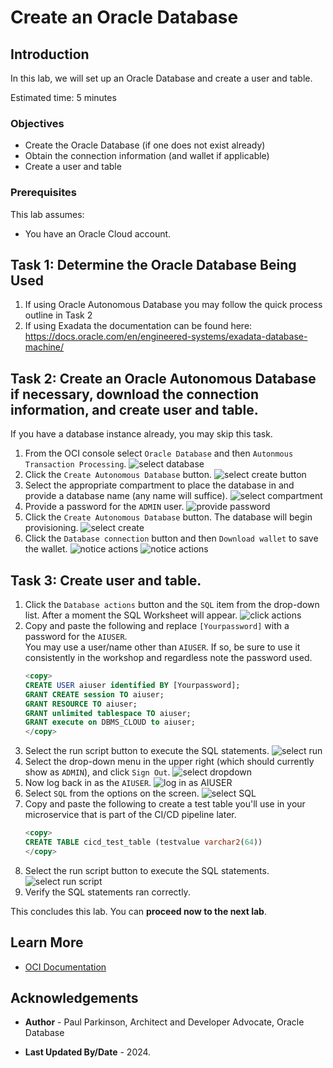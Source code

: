 # Create an Oracle Database

## Introduction

In this lab, we will set up an Oracle Database and create a user and table.

Estimated time: 5 minutes

### Objectives

* Create the Oracle Database (if one does not exist already)
* Obtain the connection information (and wallet if applicable)
* Create a user and table

### Prerequisites

This lab assumes:

* You have an Oracle Cloud account.

## Task 1: Determine the Oracle Database Being Used

   1. If using Oracle Autonomous Database you may follow the quick process outline in Task 2
   2. If using Exadata the documentation can be found here: https://docs.oracle.com/en/engineered-systems/exadata-database-machine/

## Task 2: Create an Oracle Autonomous Database if necessary, download the connection information, and create user and table.

   If you have a database instance already, you may skip this task.

   1. From the OCI console select `Oracle Database` and then `Autonmous Transaction Processing`.
      ![select database](./images/databasesetup1.png " ")
   2. Click the `Create Autonomous Database` button.
      ![select create button](./images/databasesetup2.png " ")
   3. Select the appropriate compartment to place the database in and provide a database name (any name will suffice).
      ![select compartment](./images/databasesetup4.png " ")
   4. Provide a password for the `ADMIN` user.
      ![provide password](./images/databasesetup5.png " ")
   5. Click the `Create Autonomous Database` button. The database will begin provisioning.
      ![select create](./images/databasesetup6.png " " )
   6. Click the `Database connection` button and then `Download wallet` to save the wallet.
      ![notice actions](./images/databaseconnectionbutton.png " ")
      ![notice actions](./images/downloadwallet.png " ")

## Task 3: Create user and table.

   1. Click the `Database actions` button and the `SQL` item from the drop-down list. After a moment the SQL Worksheet will appear.
      ![click actions](./images/databasesetup9.png " ")
   2. Copy and paste the following and replace `[Yourpassword]` with a password for the `AIUSER`.  
      You may use a user/name other than `AIUSER`. If so, be sure to use it consistently in the workshop and regardless note the password used.
      ```sql
      <copy>
      CREATE USER aiuser identified BY [Yourpassword];
      GRANT CREATE session TO aiuser;
      GRANT RESOURCE TO aiuser;
      GRANT unlimited tablespace TO aiuser;
      GRANT execute on DBMS_CLOUD to aiuser;
      </copy>
      ```
   3. Select the run script button to execute the SQL statements.
      ![select run](./images/runscriptbutton.png " ")
   4. Select the drop-down menu in the upper right (which should currently show as `ADMIN`), and click `Sign Out`.
      ![select dropdown](./images/databaseinit6.png " ")
   5. Now log back in as the `AIUSER`.
      ![log in as AIUSER](./images/databaseinit7.png " ")
   6. Select `SQL` from the options on the screen.
      ![select SQL](./images/databaseinit8.png " ")
   7. Copy and paste the following to create a test table you'll use in your microservice that is part of the CI/CD pipeline later.
       ```sql
       <copy>
       CREATE TABLE cicd_test_table (testvalue varchar2(64))
       </copy>
       ```
   8. Select the run script button to execute the SQL statements.
      ![select run script](./images/runscriptbutton.png " ")
   9. Verify the SQL statements ran correctly. 

This concludes this lab. You can **proceed now to the next lab**.
   
## Learn More

* [OCI Documentation](https://docs.oracle.com/en-us/iaas/Content/home.htm)
 
## Acknowledgements

* **Author** - Paul Parkinson, Architect and Developer Advocate, Oracle Database

* **Last Updated By/Date** - 2024.